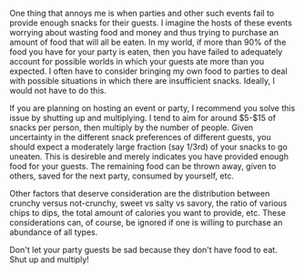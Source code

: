 One thing that annoys me is when parties and other such events fail to provide enough snacks for their guests. I imagine the hosts of these events worrying about wasting food and money and thus trying to purchase an amount of food that will all be eaten. In my world, if more than 90% of the food you have for your party is eaten, then you have failed to adequately account for possible worlds in which your guests ate more than you expected. I often have to consider bringing my own food to parties to deal with possible situations in which there are insufficient snacks. Ideally, I would not have to do this.

If you are planning on hosting an event or party, I recommend you solve this issue by shutting up and multiplying. I tend to aim for around \$5-\$15 of snacks per person, then multiply by the number of people. Given uncertainty in the different snack preferences of different guests, you should expect a moderately large fraction (say 1/3rd) of your snacks to go uneaten. This is desireble and merely indicates you have provided enough food for your guests. The remaining food can be thrown away, given to others, saved for the next party, consumed by yourself, etc. 

Other factors that deserve consideration are the distribution between crunchy versus not-crunchy, sweet vs salty vs savory, the ratio of various chips to dips, the total amount of calories you want to provide, etc. These considerations can, of course, be ignored if one is willing to purchase an abundance of all types.

Don't let your party guests be sad because they don't have food to eat. Shut up and multiply!